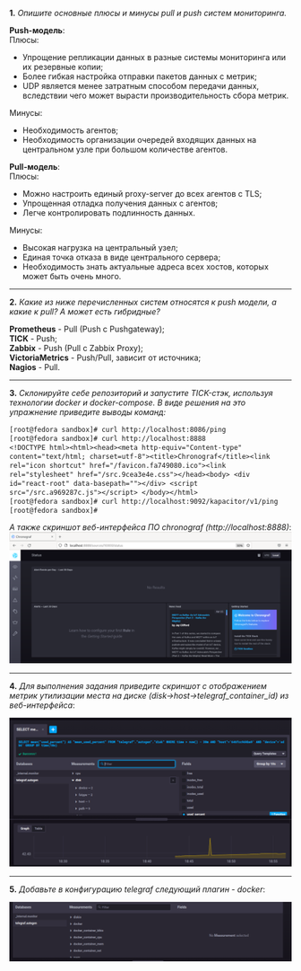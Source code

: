 **1.** _Опишите основные плюсы и минусы pull и push систем мониторинга._  

**Push-модель**:  
Плюсы:  
* Упрощение репликации данных в разные системы мониторинга или их 
резервные копии;  
* Более гибкая настройка отправки пакетов данных с метрик;  
* UDP является менее затратным способом передачи данных, вследствии 
чего может вырасти производительность сбора метрик.  

Минусы:  
* Необходимость агентов;  
* Необходимость организации очередей входящих данных на центральном 
узле при большом количестве агентов.  

**Pull-модель**:  
Плюсы:  
* Можно настроить единый proxy-server до всех агентов с TLS;
* Упрощенная отладка получения данных с агентов;  
* Легче контролировать подлинность данных.  

Минусы:  
* Высокая нагрузка на центральный узел;  
* Единая точка отказа в виде центрального сервера;  
* Необходимость знать актуальные адреса всех хостов, которых может 
быть очень много.
***

**2.** _Какие из ниже перечисленных систем относятся к push модели, 
а какие к pull? А может есть гибридные?_  

**Prometheus** - Pull (Push с Pushgateway);  
**TICK** - Push;  
**Zabbix** - Push (Pull с Zabbix Proxy);  
**VictoriaMetrics** - Push/Pull, зависит от источника;  
**Nagios** - Pull.  

***
**3.** _Склонируйте себе репозиторий и запустите TICK-стэк, используя 
технологии docker и docker-compose. В виде решения на это упражнение 
приведите выводы команд:_  

```commandline
[root@fedora sandbox]# curl http://localhost:8086/ping
[root@fedora sandbox]# curl http://localhost:8888
<!DOCTYPE html><html><head><meta http-equiv="Content-type" content="text/html; charset=utf-8"><title>Chronograf</title><link rel="icon shortcut" href="/favicon.fa749080.ico"><link rel="stylesheet" href="/src.9cea3e4e.css"></head><body> <div id="react-root" data-basepath=""></div> <script src="/src.a969287c.js"></script> </body></html>
[root@fedora sandbox]# curl http://localhost:9092/kapacitor/v1/ping
[root@fedora sandbox]#
```
_А также скриншот веб-интерфейса ПО chronograf (http://localhost:8888)_:  
![Chronograf](screen/8888.png)  
***
**4.** _Для выполнения задания приведите скриншот с отображением метрик 
утилизации места на диске (disk->host->telegraf_container_id) из 
веб-интерфейса_:  

![Disk](screen/disk.png)
***
**5.** _Добавьте в конфигурацию telegraf следующий плагин - docker_:  

![Docker](screen/docker.png)